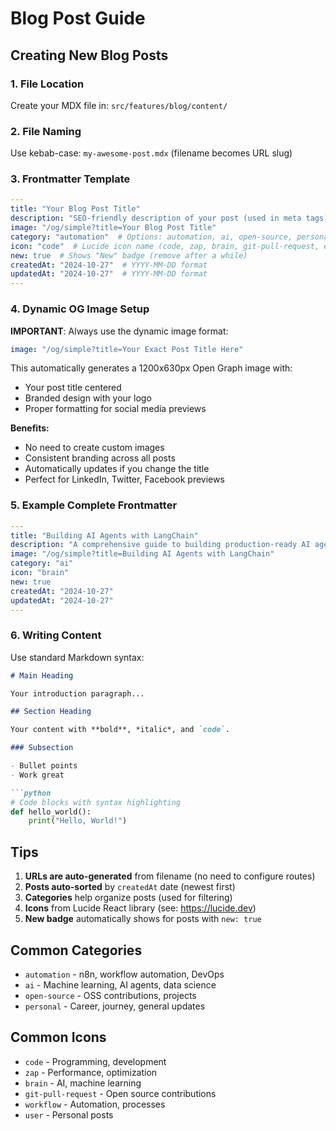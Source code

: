 # Blog Post Guide

## Creating New Blog Posts

### 1. File Location
Create your MDX file in: `src/features/blog/content/`

### 2. File Naming
Use kebab-case: `my-awesome-post.mdx` (filename becomes URL slug)

### 3. Frontmatter Template

```yaml
---
title: "Your Blog Post Title"
description: "SEO-friendly description of your post (used in meta tags)"
image: "/og/simple?title=Your Blog Post Title"
category: "automation"  # Options: automation, ai, open-source, personal, etc.
icon: "code"  # Lucide icon name (code, zap, brain, git-pull-request, etc.)
new: true  # Shows "New" badge (remove after a while)
createdAt: "2024-10-27"  # YYYY-MM-DD format
updatedAt: "2024-10-27"  # YYYY-MM-DD format
---
```

### 4. Dynamic OG Image Setup

**IMPORTANT**: Always use the dynamic image format:
```yaml
image: "/og/simple?title=Your Exact Post Title Here"
```

This automatically generates a 1200x630px Open Graph image with:
- Your post title centered
- Branded design with your logo
- Proper formatting for social media previews

**Benefits:**
- No need to create custom images
- Consistent branding across all posts
- Automatically updates if you change the title
- Perfect for LinkedIn, Twitter, Facebook previews

### 5. Example Complete Frontmatter

```yaml
---
title: "Building AI Agents with LangChain"
description: "A comprehensive guide to building production-ready AI agents using LangChain, OpenAI, and vector databases."
image: "/og/simple?title=Building AI Agents with LangChain"
category: "ai"
icon: "brain"
new: true
createdAt: "2024-10-27"
updatedAt: "2024-10-27"
---
```

### 6. Writing Content

Use standard Markdown syntax:

```markdown
# Main Heading

Your introduction paragraph...

## Section Heading

Your content with **bold**, *italic*, and `code`.

### Subsection

- Bullet points
- Work great

```python
# Code blocks with syntax highlighting
def hello_world():
    print("Hello, World!")
```

## Tips

1. **URLs are auto-generated** from filename (no need to configure routes)
2. **Posts auto-sorted** by `createdAt` date (newest first)
3. **Categories** help organize posts (used for filtering)
4. **Icons** from Lucide React library (see: https://lucide.dev)
5. **New badge** automatically shows for posts with `new: true`

## Common Categories

- `automation` - n8n, workflow automation, DevOps
- `ai` - Machine learning, AI agents, data science
- `open-source` - OSS contributions, projects
- `personal` - Career, journey, general updates

## Common Icons

- `code` - Programming, development
- `zap` - Performance, optimization
- `brain` - AI, machine learning
- `git-pull-request` - Open source contributions
- `workflow` - Automation, processes
- `user` - Personal posts
